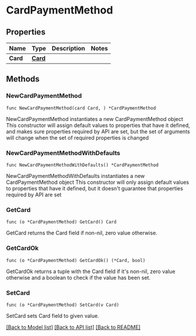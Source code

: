 # CardPaymentMethod

## Properties

Name | Type | Description | Notes
------------ | ------------- | ------------- | -------------
**Card** | [**Card**](Card.md) |  | 

## Methods

### NewCardPaymentMethod

`func NewCardPaymentMethod(card Card, ) *CardPaymentMethod`

NewCardPaymentMethod instantiates a new CardPaymentMethod object
This constructor will assign default values to properties that have it defined,
and makes sure properties required by API are set, but the set of arguments
will change when the set of required properties is changed

### NewCardPaymentMethodWithDefaults

`func NewCardPaymentMethodWithDefaults() *CardPaymentMethod`

NewCardPaymentMethodWithDefaults instantiates a new CardPaymentMethod object
This constructor will only assign default values to properties that have it defined,
but it doesn't guarantee that properties required by API are set

### GetCard

`func (o *CardPaymentMethod) GetCard() Card`

GetCard returns the Card field if non-nil, zero value otherwise.

### GetCardOk

`func (o *CardPaymentMethod) GetCardOk() (*Card, bool)`

GetCardOk returns a tuple with the Card field if it's non-nil, zero value otherwise
and a boolean to check if the value has been set.

### SetCard

`func (o *CardPaymentMethod) SetCard(v Card)`

SetCard sets Card field to given value.



[[Back to Model list]](../README.md#documentation-for-models) [[Back to API list]](../README.md#documentation-for-api-endpoints) [[Back to README]](../README.md)


